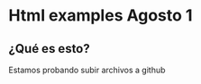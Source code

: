 Html examples Agosto 1
=============

¿Qué es esto?
-------------

Estamos probando subir archivos a github
